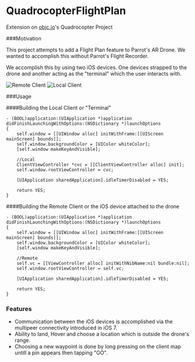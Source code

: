 QuadrocopterFlightPlan
======================

Extension on [objc.io](http://www.objc.io/issue-8/)'s Quadrocopter Project

###Motivation

This project attempts to add a Flight Plan feature to Parrot's AR Drone. We wanted to accomplish this without Parrot's Flight Recorder.

We accomplish this by using two iOS devices. One devices strapped to the drone and another acting as the "terminal" which the user interacts with.

![Remote Client](https://github.com/ggamecrazy/QuadrocopterFlightPlan/blob/master/Screenshots/Remote_Client.jpg?raw=true)
![Local Client](https://github.com/ggamecrazy/QuadrocopterFlightPlan/blob/master/Screenshots/Local_Client.jpg?raw=true)

###Usage

####Building the Local Client or "Terminal"

```objc
- (BOOL)application:(UIApplication *)application didFinishLaunchingWithOptions:(NSDictionary *)launchOptions
{
    self.window = [[UIWindow alloc] initWithFrame:[[UIScreen mainScreen] bounds]];
    self.window.backgroundColor = [UIColor whiteColor];
    [self.window makeKeyAndVisible];
    
    //Local
    ClientViewController *cvc = [[ClientViewController alloc] init];
    self.window.rootViewController = cvc;
    
    [UIApplication sharedApplication].idleTimerDisabled = YES;
    
    return YES;
}

```

####Building the Remote Client or the iOS device attached to the drone

```objc
- (BOOL)application:(UIApplication *)application didFinishLaunchingWithOptions:(NSDictionary *)launchOptions
{
    self.window = [[UIWindow alloc] initWithFrame:[[UIScreen mainScreen] bounds]];
    self.window.backgroundColor = [UIColor whiteColor];
    [self.window makeKeyAndVisible];
    
    //Remote
    self.vc = [[ViewController alloc] initWithNibName:nil bundle:nil];
    self.window.rootViewController = self.vc;
    
    [UIApplication sharedApplication].idleTimerDisabled = YES;
    
    return YES;
}

```

### Features
* Communication between the iOS devices is accomplished via the multipeer connectivity introduced in iOS 7.
* Ability to land, Hover and choose a location which is outside the drone's range.
* Choosing a new waypoint is done by long pressing on the client map untill a pin appears then tapping "GO".

